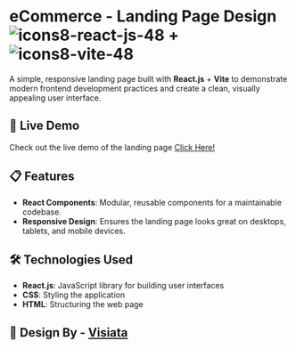 # eCommerce - Landing Page Design ![icons8-react-js-48](https://github.com/user-attachments/assets/84f1c88e-8e4f-4920-af87-03ee3907f46c) + ![icons8-vite-48](https://github.com/user-attachments/assets/722d5c45-d41e-4669-af26-a938e1507fd0)

A simple, responsive landing page built with **React.js** + **Vite** to demonstrate modern frontend development practices and create a clean, visually appealing user interface.  

## 🚀 Live Demo

Check out the live demo of the landing page [Click Here!](https://swapnadip2005.github.io/eCommerce-Landing-Page/)

## 📋 Features

- **React Components**: Modular, reusable components for a maintainable codebase.
- **Responsive Design**: Ensures the landing page looks great on desktops, tablets, and mobile devices.

## 🛠️ Technologies Used

- **React.js**: JavaScript library for building user interfaces
- **CSS**: Styling the application
- **HTML**: Structuring the web page

## 🎨 Design By - **[Visiata](https://www.visiata.com/)**
